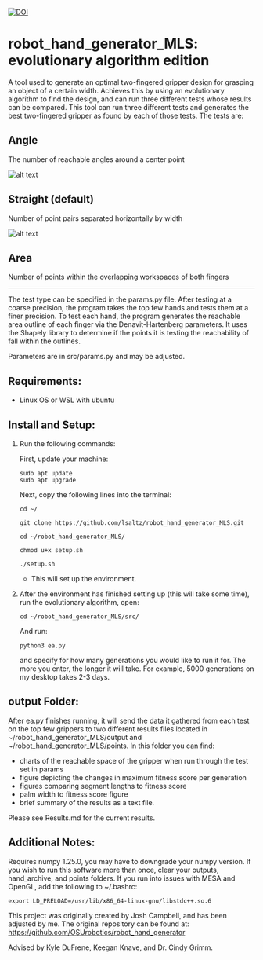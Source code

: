[![DOI](https://zenodo.org/badge/449414021.svg)](https://zenodo.org/badge/latestdoi/449414021)
# robot_hand_generator_MLS: evolutionary algorithm edition
A tool used to generate an optimal two-fingered gripper design for grasping an object of a certain width. Achieves this by using an evolutionary algorithm to find the design, and can run three different tests whose results can be compared.
This tool can run three different tests and generates the best two-fingered gripper as found by each of those tests. The tests are:

## Angle
The number of reachable angles around a center point

![alt text](https://github.com/lsaltz/robot_hand_generator_MLS/blob/main/imgs/angle/angles_visual.png?raw=true)

## Straight (default) 
Number of point pairs separated horizontally by width

![alt text](https://github.com/lsaltz/robot_hand_generator_MLS/blob/main/imgs/straight/straight_visual.png?raw=true)

## Area 
Number of points within the overlapping workspaces of both fingers

 ---------------------------------------------------------------------------------------------- 
The test type can be specified in the params.py file. After testing at a coarse precision, the program takes the top few hands and tests them at a finer precision. To test each hand, the program generates the reachable area outline of each finger via the Denavit-Hartenberg parameters. It uses the Shapely library to determine if the points it is testing the reachability of fall within the outlines.

Parameters are in src/params.py and may be adjusted. 
  
## Requirements:
- Linux OS or WSL with ubuntu

## Install and Setup:

1. Run the following commands:

    First, update your machine:
    
    ```console
    sudo apt update
    sudo apt upgrade
    ```
    Next, copy the following lines into the terminal:
    ```
    cd ~/
    ```
    ```
    git clone https://github.com/lsaltz/robot_hand_generator_MLS.git
    ```
    ```
    cd ~/robot_hand_generator_MLS/
    ```
    ```
    chmod u+x setup.sh
    ```
    ```
    ./setup.sh
    ```

    * This will set up the environment.
    
2. After the environment has finished setting up (this will take some time), run the evolutionary algorithm, open:

    ```console
    cd ~/robot_hand_generator_MLS/src/
    ```
   
   And run:
    
    ```console
    python3 ea.py
    ```
    and specify for how many generations you would like to run it for. The more you enter, the longer it will take. For example, 5000 generations on my desktop takes 2-3 days.

## output Folder:

After ea.py finishes running, it will send the data it gathered from each test on the top few grippers to two different results files located in ~/robot_hand_generator_MLS/output and ~/robot_hand_generator_MLS/points. In this folder you can find:
- charts of the reachable space of the gripper when run through the test set in params
- figure depicting the changes in maximum fitness score per generation
- figures comparing segment lengths to fitness score
- palm width to fitness score figure
- brief summary of the results as a text file.

Please see Results.md for the current results.

## Additional Notes:
Requires numpy 1.25.0, you may have to downgrade your numpy version.
If you wish to run this software more than once, clear your outputs, hand_archive, and points folders. If you run into issues with MESA and OpenGL, add the following to ~/.bashrc:
```
export LD_PRELOAD=/usr/lib/x86_64-linux-gnu/libstdc++.so.6
```
This project was originally created by Josh Campbell, and has been adjusted by me. The original repository can be found at:
https://github.com/OSUrobotics/robot_hand_generator

Advised by Kyle DuFrene, Keegan Knave, and Dr. Cindy Grimm.

